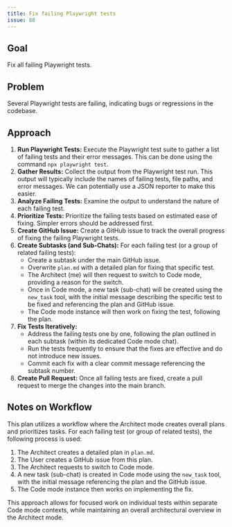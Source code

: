 ```yaml
---
title: Fix failing Playwright tests
issue: 88
---
```


## Goal

Fix all failing Playwright tests.

## Problem

Several Playwright tests are failing, indicating bugs or regressions in the codebase.

## Approach

1.  **Run Playwright Tests:** Execute the Playwright test suite to gather a list of failing tests and their error messages. This can be done using the command `npx playwright test`.
2.  **Gather Results:** Collect the output from the Playwright test run. This output will typically include the names of failing tests, file paths, and error messages.  We can potentially use a JSON reporter to make this easier.
3.  **Analyze Failing Tests:** Examine the output to understand the nature of each failing test.
4.  **Prioritize Tests:** Prioritize the failing tests based on estimated ease of fixing. Simpler errors should be addressed first.
5.  **Create GitHub Issue:** Create a GitHub issue to track the overall progress of fixing the failing Playwright tests.
6.  **Create Subtasks (and Sub-Chats):** For each failing test (or a group of related failing tests):
    *   Create a subtask under the main GitHub issue.
    *   Overwrite `plan.md` with a detailed plan for fixing that specific test.
    *   The Architect (me) will then request to switch to Code mode, providing a reason for the switch.
    *   Once in Code mode, a new task (sub-chat) will be created using the `new_task` tool, with the initial message describing the specific test to be fixed and referencing the plan and GitHub issue.
    *   The Code mode instance will then work on fixing the test, following the plan.
7.  **Fix Tests Iteratively:**
    *   Address the failing tests one by one, following the plan outlined in each subtask (within its dedicated Code mode chat).
    *   Run the tests frequently to ensure that the fixes are effective and do not introduce new issues.
    *   Commit each fix with a clear commit message referencing the subtask number.
8.  **Create Pull Request:** Once all failing tests are fixed, create a pull request to merge the changes into the main branch.

## Notes on Workflow

This plan utilizes a workflow where the Architect mode creates overall plans and prioritizes tasks. For each failing test (or group of related tests), the following process is used:

1.  The Architect creates a detailed plan in `plan.md`.
2.  The User creates a GitHub issue from this plan.
3.  The Architect requests to switch to Code mode.
4.  A new task (sub-chat) is created in Code mode using the `new_task` tool, with the initial message referencing the plan and the GitHub issue.
5.  The Code mode instance then works on implementing the fix.

This approach allows for focused work on individual tests within separate Code mode contexts, while maintaining an overall architectural overview in the Architect mode.
